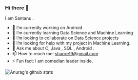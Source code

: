 ### Hi there 👋

I am Santanu . 

- 🔭 I’m currently working on Android 
- 🌱 I’m currently learning Data Science and Machine Learning
- 👯 I’m looking to collaborate on Data Science projects
- 🤔 I’m looking for help with my project in Machine Learning.
- 💬 Ask me about C, Java , SQL , Android .
- 📫 How to reach me: shupre19@gmail.com
- ⚡ Fun fact: I am comedian leader inside.


![Anurag's github stats](https://github-readme-stats.vercel.app/api?username=bhaiyaajee&hide=contribs,prs&count_private=true&show_icons=true)
